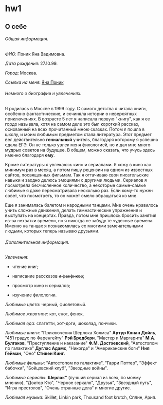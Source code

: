 # hw1
## О себе

###### Общая информация.

*ФИО*: Поник Яна Вадимовна.

*Дата рождения*: 27.10.99.

*Город*: Москва.

*Ссылка на меня*: [Яна Поник](https://vk.com/id136879688)

###### Немного о биографии и увлечениях.

Я родилась в Москве в 1999 году. С самого детства я читала книги, особенно фантастические, и сочиняла истории о невероятных приключениях. В возрасте 5 лет я написала первую "книгу", как я ее гордо называла, хотя на самом деле это был короткий рассказ, основанный на всех прочитанный мною сказках. Потом я пошла в школу, и моим любимым предметом стала литература. Этот предмет вел действительно **гениальный** учитель, благодаря которому я успешно сдала ЕГЭ. Он не только увлек меня филологией, но и дал мне много мудрых советов на будущее. В общем, можно сказать, что учусь здесь именно благодаря **ему**.

Кроме литературы я увлекаюсь кино и сериалами. Я хожу в кино как минимум раз в месяц, а потом пишу рецензии на одном из известных сайтов, посвященных фильмам. Так я оттачиваю свои писательские навыки и заодно делюсь эмоциями с другими людьми. Сериалов я посмотрела бесчисленное количество, а некоторые самые-самые любимые я даже пересматривала несколько раз. Если кому-то нужен совет, что посмотреть, то он может смело обращаться ко мне.

Еще я занималась балетом и народными танцами. Мне очень нравилось учить сложные движения, делать гимнастические упражнения и выступать на концертах. Правда, потом мне пришлось бросить занятия из-за нехватки времени, но я никогда не забуду те чудесные времена. Именно на танцах я познакомилась со многими замечательными людьми, которых теперь называю друзьями.

###### Дополнительная информация.

*Увлечения*:

- чтение книг;

- написание рассказов ~~и фанфиков~~;

- просмотр кино и сериалов;

- изучение филологии.

*Любимые цвета*: черный, фиолетовый.

*Любимое животное*: кот, енот, фенек.

*Любимая еда*: спагетти, хот-доги, шоколад, пончики.

*Любимые книги*: "Приключения Шерлока Холмса" **Артур Конан Дойль**,  "451 градус по Фаренгейту" **Рэй Бредбери**, "Мастер и Маргарита" **М.А. Булгаков**, "Преступление и наказание" **Ф.М. Достоевский**, "Автостопом по галактике" **Дуглас Адамс**, "Никогде" и "Американские боги" **Нил Гейман**, "Оно" **Стивен Кинг**.

*Любимые фильмы*: "Автостопом по галактике", "Гарри Поттер", "Эффект бабочки", "Бойцовский клуб", "Звездные войны".

*Любимые сериалы*: **Шерлок"** (лучший сериал из всех, по моему мнению), "Доктор Кто", "Черное зеркало", "Друзья", "Звездный путь", "Игра престолов", "Очень странные дела" и многие другие.

*Любимая музыка*: Skillet, Linkin park, Thousand foot krutch, Сплин, Ария.
